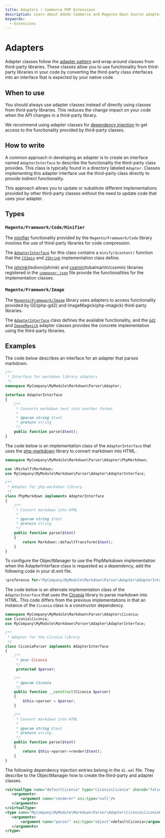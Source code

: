 ```yaml
---
title: Adapters | Commerce PHP Extensions
description: Learn about Adobe Commerce and Magento Open Source adapter classes, when to use them, and how to write them.
keywords:
  - Extensions
---
```


# Adapters

Adapter classes follow the [adapter pattern](https://en.wikipedia.org/wiki/Adapter_pattern) and wrap around classes from third-party libraries.
These classes allow you to use functionality from third-party libraries in your code by converting the third-party class interfaces into an interface that is expected by your native code.

## When to use

You should always use adapter classes instead of directly using classes from third-party libraries.
This reduces the change impact on your code when the API changes in a third-party library.

We recommend using adapter classes for [dependency injection](dependency-injection.md) to get access to the functionality provided by third-party classes.

## How to write

A common approach in developing an adapter is to create an interface named `AdapterInterface` to describe the functionality the third-party class provides.
This class is typically found in a directory labeled `Adapter`.
Classes implementing this adapter interface use the third-party class directly to provide indirect functionality.

This approach allows you to update or substitute different implementations provided by other third-party classes without the need to update code that uses your adapter.

## Types

### `Magento/Framework/Code/Minifier`

The [minifier](https://github.com/magento/magento2/tree/2.4/lib/internal/Magento/Framework/Code/Minifier) functionality provided by the `Magento/Framework/Code` library involves the use of third-party libraries for code compression.

The [`AdapterInterface`](https://github.com/magento/magento2/blob/2.4/lib/internal/Magento/Framework/Code/Minifier/AdapterInterface.php) for this class contains a `minify($content)` function that the [`CSSmin`](https://github.com/magento/magento2/blob/2.4/lib/internal/Magento/Framework/Code/Minifier/Adapter/Css/CSSmin.php) and [`JShrink`](https://github.com/magento/magento2/blob/2.4/lib/internal/Magento/Framework/Code/Minifier/Adapter/Js/JShrink.php) implementation class define.

The [jshrink](https://github.com/tedious/JShrink)(tedivm/jshrink) and [cssmin](https://github.com/tubalmartin/YUI-CSS-compressor-PHP-port)(tubalmartin/cssmin) libraries registered in the [`composer.json`](https://github.com/magento/magento2/blob/2.4/composer.json) file provide the functionalities for the implementation classes.

### `Magento/Framework/Image`

The [`Magento/Framework/Image`](https://github.com/magento/magento2/tree/2.4/lib/internal/Magento/Framework/Image) library uses adapters to access functionality provided by GD(php-gd2) and ImageMagick(php-imagick) third-party libraries.

The [`AdapterInterface`](https://github.com/magento/magento2/blob/2.4/lib/internal/Magento/Framework/Image/Adapter/AdapterInterface.php) class defines the available functionality, and the [`Gd2`](https://github.com/magento/magento2/blob/2.4/lib/internal/Magento/Framework/Image/Adapter/Gd2.php) and [`ImageMagick`](https://github.com/magento/magento2/blob/2.4/lib/internal/Magento/Framework/Image/Adapter/ImageMagick.php) adapter classes provides the concrete implementation using the third-party libraries.

## Examples

The code below describes an interface for an adapter that parses markdown.

```php
/**
 * Interface for markdown library adapters
 */
namespace MyCompany\MyModule\Markdown\Parser\Adapter;

interface AdapterInterface
{
    /**
     * Converts markdown text into another format
     *
     * @param string $text
     * @return string
     */
    public function parse($text);
}
```

The code below is an implementation class of the `AdapterInterface` that uses the [php-markdown](https://github.com/michelf/php-markdown) library to convert markdown into HTML.

```php
namespace MyCompany\MyModule\Markdown\Parser\Adapter\PhpMarkdown;

use \Michelf\Markdown;
use MyCompany\MyModule\Markdown\Parser\Adapter\AdapterInterface;

/**
 * Adapter for php-markdown library
 */
class PhpMarkdown implements AdapterInterface
{
    /**
     * Convert markdown into HTML
     *
     * @param string $text
     * @return string
     */
    public function parse($text)
    {
        return Markdown::defaultTransform($text);
    }
}
```

To configure the ObjectManager to use the PhpMarkdown implementation when the AdapterInterface class is requested as a dependency, add the following code in your di.xml file.

```php
<preference for="MyCompany\MyModule\Markdown\Parser\Adapter\AdapterInterface" type="MyCompany\MyModule\Markdown\Parser\Adapter\PhpMarkdown\PhpMarkdown" />
```

The code below is an alternate implementation class of the `AdapterInterface` that uses the [Ciconia](https://github.com/kzykhys/Ciconia) library to parse markdown into HTML.
This code differs from the previous implementations in that an instance of the `Ciconia` class is a constructor dependency.

```php
namespace MyCompany\MyModule\Markdown\Parser\Adapter\Ciconia;
use Ciconia\Ciconia;
use MyCompany\MyModule\Markdown\Parser\Adapter\AdapterInterface;

/**
 * Adapter for the Ciconia library
 */
class CiconiaParser implements AdapterInterface
{
    /**
     * @var Ciconia
     */
     protected $parser;

    /**
     * @param Ciconia
     */
    public function __construct(Ciconia $parser)
    {
        $this->parser = $parser;
    }

    /**
     * Convert markdown into HTML
     *
     * @param string $text
     * @return string
     */
    public function parse($text)
    {
        return $this->parser->render($text);
    }
}
```

The following dependency injection entries belong in the `di.xml` file.
They describe to the ObjectManager how to create the third-party and adapter classes.

```xml
<virtualType name="defaultCiconia" type="Ciconia\Ciconia" shared="false">
   <arguments>
       <argument name="renderer" xsi:type="null"/>
   </arguments>
</virtualType>
<type name="MyCompany\MyModule\Markdown\Parser\Adapter\Ciconia\CiconiaParser">
   <arguments>
       <argument name="parser" xsi:type="object">defaultCiconia</argument>
   </arguments>
</type>
```
